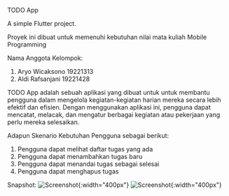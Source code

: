 TODO App

A simple Flutter project.

Proyek ini dibuat untuk memenuhi kebutuhan nilai mata kuliah Mobile Programming

Nama Anggota Kelompok:
1. Aryo Wicaksono 19221313
2. Aldi Rafsanjani 19221428

TODO App adalah sebuah aplikasi yang dibuat untuk untuk membantu pengguna dalam mengelola kegiatan-kegiatan harian mereka secara lebih efektif dan efisien. Dengan menggunakan aplikasi ini, pengguna dapat mencatat, melacak, dan mengatur berbagai kegiatan atau pekerjaan yang perlu mereka selesaikan.

Adapun Skenario Kebutuhan Pengguna sebagai berikut:
1. Pengguna dapat melihat daftar tugas yang ada
2. Pengguna dapat menambahkan tugas baru
3. Pengguna dapat menandai tugas sebagai selesai
4. Pengguna dapat menghapus tugas 


Snapshot:
![Screenshot](https://github.com/aryo1027/todo-app/assets/71845244/26bc98b4-280c-4e09-bc19-bfcea11e3681){:width="400px"}
![Screenshot](https://github.com/aryo1027/todo-app/assets/71845244/8ba23cc9-fea2-4043-bb5f-df05e32a53b0){:width="400px"}







